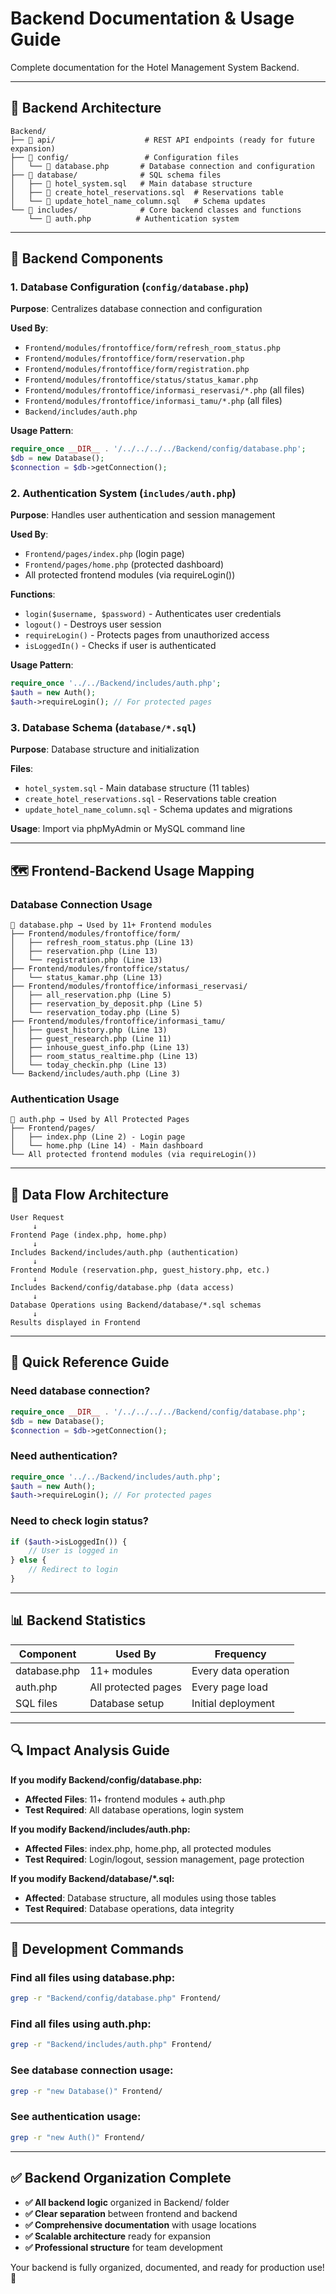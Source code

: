 # Backend Documentation & Usage Guide

Complete documentation for the Hotel Management System Backend.

---

## 📁 Backend Architecture

```
Backend/
├── 📂 api/                    # REST API endpoints (ready for future expansion)
├── 📂 config/                 # Configuration files
│   └── 📄 database.php       # Database connection and configuration
├── 📂 database/              # SQL schema files
│   ├── 📄 hotel_system.sql   # Main database structure
│   ├── 📄 create_hotel_reservations.sql  # Reservations table
│   └── 📄 update_hotel_name_column.sql   # Schema updates
└── 📂 includes/              # Core backend classes and functions
    └── 📄 auth.php          # Authentication system
```

---

## 🔧 Backend Components

### 1. Database Configuration (`config/database.php`)
**Purpose**: Centralizes database connection and configuration

**Used By**:
- `Frontend/modules/frontoffice/form/refresh_room_status.php`
- `Frontend/modules/frontoffice/form/reservation.php` 
- `Frontend/modules/frontoffice/form/registration.php`
- `Frontend/modules/frontoffice/status/status_kamar.php`
- `Frontend/modules/frontoffice/informasi_reservasi/*.php` (all files)
- `Frontend/modules/frontoffice/informasi_tamu/*.php` (all files)
- `Backend/includes/auth.php`

**Usage Pattern**:
```php
require_once __DIR__ . '/../../../../Backend/config/database.php';
$db = new Database();
$connection = $db->getConnection();
```

### 2. Authentication System (`includes/auth.php`)
**Purpose**: Handles user authentication and session management

**Used By**:
- `Frontend/pages/index.php` (login page)
- `Frontend/pages/home.php` (protected dashboard)
- All protected frontend modules (via requireLogin())

**Functions**:
- `login($username, $password)` - Authenticates user credentials
- `logout()` - Destroys user session
- `requireLogin()` - Protects pages from unauthorized access
- `isLoggedIn()` - Checks if user is authenticated

**Usage Pattern**:
```php
require_once '../../Backend/includes/auth.php';
$auth = new Auth();
$auth->requireLogin(); // For protected pages
```

### 3. Database Schema (`database/*.sql`)
**Purpose**: Database structure and initialization

**Files**:
- `hotel_system.sql` - Main database structure (11 tables)
- `create_hotel_reservations.sql` - Reservations table creation
- `update_hotel_name_column.sql` - Schema updates and migrations

**Usage**: Import via phpMyAdmin or MySQL command line

---

## 🗺️ Frontend-Backend Usage Mapping

### Database Connection Usage
```
📄 database.php → Used by 11+ Frontend modules
├── Frontend/modules/frontoffice/form/
│   ├── refresh_room_status.php (Line 13)
│   ├── reservation.php (Line 13)
│   └── registration.php (Line 13)
├── Frontend/modules/frontoffice/status/
│   └── status_kamar.php (Line 13)
├── Frontend/modules/frontoffice/informasi_reservasi/
│   ├── all_reservation.php (Line 5)
│   ├── reservation_by_deposit.php (Line 5)
│   └── reservation_today.php (Line 5)
├── Frontend/modules/frontoffice/informasi_tamu/
│   ├── guest_history.php (Line 13)
│   ├── guest_research.php (Line 11)
│   ├── inhouse_guest_info.php (Line 13)
│   ├── room_status_realtime.php (Line 13)
│   └── today_checkin.php (Line 13)
└── Backend/includes/auth.php (Line 3)
```

### Authentication Usage
```
📄 auth.php → Used by All Protected Pages
├── Frontend/pages/
│   ├── index.php (Line 2) - Login page
│   └── home.php (Line 14) - Main dashboard
└── All protected frontend modules (via requireLogin())
```

---

## 🔄 Data Flow Architecture

```
User Request
     ↓
Frontend Page (index.php, home.php)
     ↓
Includes Backend/includes/auth.php (authentication)
     ↓
Frontend Module (reservation.php, guest_history.php, etc.)
     ↓
Includes Backend/config/database.php (data access)
     ↓
Database Operations using Backend/database/*.sql schemas
     ↓
Results displayed in Frontend
```

---

## 🎯 Quick Reference Guide

### Need database connection?
```php
require_once __DIR__ . '/../../../../Backend/config/database.php';
$db = new Database();
$connection = $db->getConnection();
```

### Need authentication?
```php
require_once '../../Backend/includes/auth.php';
$auth = new Auth();
$auth->requireLogin(); // For protected pages
```

### Need to check login status?
```php
if ($auth->isLoggedIn()) {
    // User is logged in
} else {
    // Redirect to login
}
```

---

## 📊 Backend Statistics

| Component | Used By | Frequency |
|-----------|---------|-----------|
| database.php | 11+ modules | Every data operation |
| auth.php | All protected pages | Every page load |
| SQL files | Database setup | Initial deployment |

---

## 🔍 Impact Analysis Guide

**If you modify Backend/config/database.php:**
- **Affected Files**: 11+ frontend modules + auth.php
- **Test Required**: All database operations, login system

**If you modify Backend/includes/auth.php:**
- **Affected Files**: index.php, home.php, all protected modules
- **Test Required**: Login/logout, session management, page protection

**If you modify Backend/database/*.sql:**
- **Affected**: Database structure, all modules using those tables
- **Test Required**: Database operations, data integrity

---

## 🚀 Development Commands

### Find all files using database.php:
```bash
grep -r "Backend/config/database.php" Frontend/
```

### Find all files using auth.php:
```bash
grep -r "Backend/includes/auth.php" Frontend/
```

### See database connection usage:
```bash
grep -r "new Database()" Frontend/
```

### See authentication usage:
```bash
grep -r "new Auth()" Frontend/
```

---

## ✅ Backend Organization Complete

- **✅ All backend logic** organized in Backend/ folder
- **✅ Clear separation** between frontend and backend
- **✅ Comprehensive documentation** with usage locations
- **✅ Scalable architecture** ready for expansion
- **✅ Professional structure** for team development

Your backend is fully organized, documented, and ready for production use! 🎉